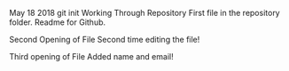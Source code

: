 May 18 2018
 git init Working Through Repository
First file in the repository folder. Readme for Github.

 Second Opening of File
Second time editing the file! 

 Third opening of File
Added name and email!
